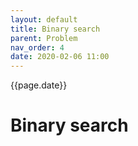 ```yaml
---
layout: default
title: Binary search
parent: Problem
nav_order: 4
date: 2020-02-06 11:00
---
```


{{page.date}}

# Binary search